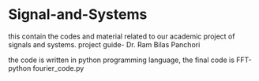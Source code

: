 # Signal-and-Systems
this contain the codes and material related to our academic project of signals and systems.
project guide- Dr. Ram Bilas Panchori

the code is written in python programming language,
the final code is FFT-python
                  fourier_code.py
